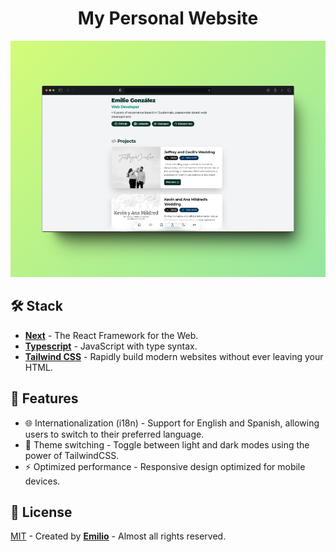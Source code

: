 <div align="center">
  <h1><strong>My Personal Website</strong></h1>
  <img src="./portada.png" />
</div>

## 🛠️ Stack
- [**Next**](https://nextjs.com/](https://nextjs.org/)) - The React Framework for the Web.
- [**Typescript**](https://www.typescriptlang.org/) - JavaScript with type syntax.
- [**Tailwind CSS**](https://tailwindcss.com/) - Rapidly build modern websites without ever leaving your HTML.

## 🚀 Features
- 🌐 Internationalization (i18n) - Support for English and Spanish, allowing users to switch to their preferred language.
- 🎨 Theme switching - Toggle between light and dark modes using the power of TailwindCSS.
- ⚡ Optimized performance - Responsive design optimized for mobile devices.

## 🔑 License
[MIT](LICENSE) - Created by [**Emilio**](https://emiliogonzalez.dev) - Almost all rights reserved. 
